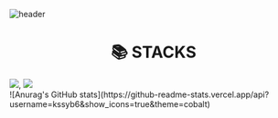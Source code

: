 ![header](https://capsule-render.vercel.app/api?type=shark&color=F6E25F&text=Welcome!)
<br/>
<div align=center><h1>📚 STACKS</h1></div>
<img src="https://img.shields.io/badge/python-3776AB?style=for-the-badge&logo=python&logoColor=white">, <img src="https://img.shields.io/badge/mysql-4479A1?style=for-the-badge&logo=mysql&logoColor=white">
<br/>
![Anurag's GitHub stats](https://github-readme-stats.vercel.app/api?username=kssyb6&show_icons=true&theme=cobalt)


